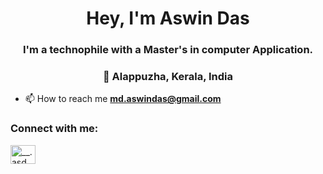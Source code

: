 
<h1 align="center">Hey, I'm Aswin Das</h1>
<h3 align="center">I'm a technophile with a Master's in computer Application.</h3><h3 align="center">📍 Alappuzha, Kerala, India</h3>

- 📫 How to reach me **md.aswindas@gmail.com**

<h3 align="left">Connect with me:</h3>
<p align="left">
<a href="https://instagram.com/__.asd_" target="blank"><img align="center" src="https://raw.githubusercontent.com/rahuldkjain/github-profile-readme-generator/master/src/images/icons/Social/instagram.svg" alt="__.asd_" height="30" width="40" /></a>
</p>
